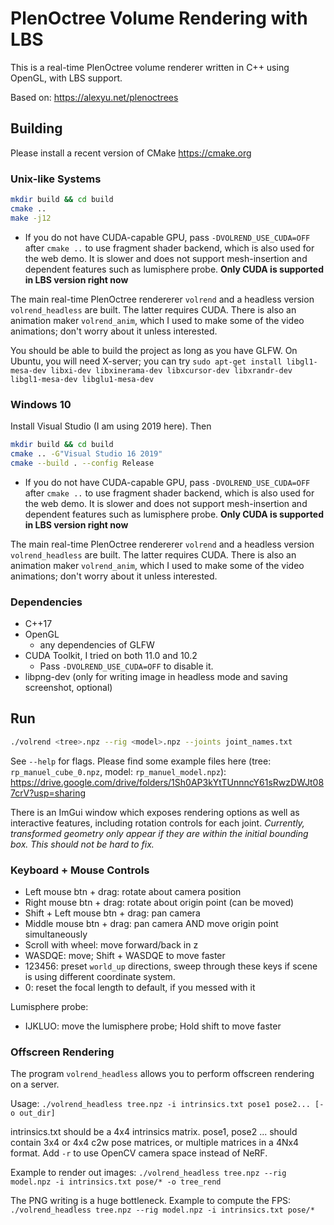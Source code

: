 # PlenOctree Volume Rendering with LBS

This is a real-time PlenOctree volume renderer written in C++ using OpenGL,
with LBS support.

Based on: https://alexyu.net/plenoctrees

## Building
Please install a recent version of CMake <https://cmake.org>

### Unix-like Systems
```sh
mkdir build && cd build
cmake ..
make -j12
```

- If you do not have CUDA-capable GPU, pass `-DVOLREND_USE_CUDA=OFF` after `cmake ..` to use fragment shader backend, which is also used for the web demo.
  It is slower and does not support mesh-insertion and dependent features such as lumisphere probe.
   **Only CUDA is supported in LBS version right now**

The main real-time PlenOctree rendererer `volrend` and a headless version `volrend_headless` are built. The latter requires CUDA.
There is also an animation maker `volrend_anim`, which I used to make some of the video animations; don't worry about it unless interested.

You should be able to build the project as long as you have GLFW.
On Ubuntu, you will need X-server; you can try
`sudo apt-get install libgl1-mesa-dev libxi-dev libxinerama-dev libxcursor-dev libxrandr-dev libgl1-mesa-dev libglu1-mesa-dev`

### Windows 10
Install Visual Studio (I am using 2019 here). Then
```sh
mkdir build && cd build
cmake .. -G"Visual Studio 16 2019"
cmake --build . --config Release
```
- If you do not have CUDA-capable GPU, pass `-DVOLREND_USE_CUDA=OFF` after `cmake ..` to use fragment shader backend, which is also used for the web demo.
  It is slower and does not support mesh-insertion and dependent features such as lumisphere probe.
   **Only CUDA is supported in LBS version right now**

The main real-time PlenOctree rendererer `volrend` and a headless version `volrend_headless` are built. The latter requires CUDA.
There is also an animation maker `volrend_anim`, which I used to make some of the video animations; don't worry about it unless interested.

### Dependencies
- C++17
- OpenGL
    - any dependencies of GLFW
- CUDA Toolkit, I tried on both 11.0 and 10.2
    - Pass `-DVOLREND_USE_CUDA=OFF` to disable it.
- libpng-dev (only for writing image in headless mode and saving screenshot, optional)

## Run
```sh
./volrend <tree>.npz --rig <model>.npz --joints joint_names.txt
```
See `--help` for flags.
Please find some example files here (tree: `rp_manuel_cube_0.npz`, model: `rp_manuel_model.npz`): https://drive.google.com/drive/folders/1Sh0AP3kYtTUnnncY61sRwzDWJt087crV?usp=sharing


There is an ImGui window which exposes rendering options as well as interactive features, including rotation controls for each joint.
*Currently, transformed geometry only appear if they are within the initial bounding box. This should not be hard to fix.*

### Keyboard + Mouse Controls
- Left mouse btn + drag: rotate about camera position
- Right mouse btn + drag: rotate about origin point (can be moved)
- Shift + Left mouse btn + drag: pan camera
- Middle mouse btn + drag: pan camera AND move origin point simultaneously
- Scroll with wheel: move forward/back in z
- WASDQE: move; Shift + WASDQE to move faster
- 123456: preset `world_up` directions, sweep through these keys if scene is using different coordinate system.
- 0: reset the focal length to default, if you messed with it

Lumisphere probe:
- IJKLUO: move the lumisphere probe; Hold shift to move faster


### Offscreen Rendering

The program `volrend_headless` allows you to perform offscreen rendering on a server.

Usage: `./volrend_headless tree.npz -i intrinsics.txt pose1 pose2... [-o out_dir]`

intrinsics.txt should be a 4x4 intrinsics matrix.
pose1, pose2 ... should contain 3x4 or 4x4 c2w pose matrices,
or multiple matrices in a 4Nx4 format.
Add `-r` to use OpenCV camera space instead of NeRF.

Example to render out images:
`./volrend_headless tree.npz --rig model.npz -i intrinsics.txt pose/* -o tree_rend`

The PNG writing is a huge bottleneck. Example to compute the FPS:
`./volrend_headless tree.npz --rig model.npz -i intrinsics.txt pose/*`

